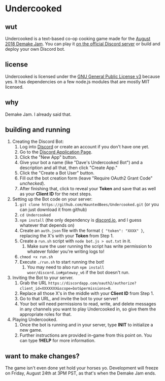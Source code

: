 # Undercooked
## wut
Undercooked is a text-based co-op cooking game made for the [August 2018 Demake Jam](https://itch.io/jam/demake-jam). You can play it [on the official Discord server](https://discord.gg/zXfrTJR) or build and deploy your own Discord bot.
## license
Undercooked is licensed under the [GNU General Public License v3](https://www.gnu.org/licenses/gpl-3.0.en.html) because yes. It has dependencies on a few node.js modules that are mostly MIT licensed.
## why
Demake Jam. I already said that.
## building and running
1. Creating the Discord Bot:
    1. Log into [Discord](https://discordapp.com/) or create an account if you don't have one yet.
    2. Go to the [Discord Application Page](https://discordapp.com/developers/applications/me).
    3. Click the "New App" button.
    4. Give your bot a name (like "Dave's Undercooked Bot") and a description and all that, then click "Create App."
    5. Click the "Create a Bot User" button.
    6. Fill out the bot creation form (leave "Require OAuth2 Grant Code" *unchecked*).
    7. After finishing that, click to reveal your **Token** and save that as well as your **Client ID** for the next steps.
2. Setting up the Bot code on your server:
    1. `git clone https://github.com/HauntedBees/Undercooked.git` (or you can just download it from github)
    2. `cd Undercooked`
    3. `npm install` (the only dependency is [discord.io](https://www.npmjs.com/package/discord.io), and I guess whatever that depends on)
    4. Create an `auth.json` file with the format `{ "token": "XXXX" }`, replacing the X's with your **Token** from Step 1.
    5. Create a `run.sh` script with `node bot.js > out.txt` in it.
        1. Make sure the user running the script has write permission to whatever folder you're writing logs to!
    6. `chmod +x run.sh`
    7. Execute `./run.sh` to start running the bot!
        1. You may need to also run `npm install woor/discord.io#gateway_v6` if the bot doesn't run.
3. Inviting the Bot to your server.
    1. Grab the URL `https://discordapp.com/oauth2/authorize?client_id=XXXXXXX&scope=bot&permissions=0`.
    2. Replace all those X's in the middle with your **Client ID** from Step 1.
    3. Go to that URL, and invite the bot to your server!
    4. Your bot will need permissions to read, write, and delete messages in any channels you want to play Undercooked in, so give them the appropriate roles for that.
4. Playing Undercooked.
    1. Once the bot is running and in your server, type **INIT** to initialize a new game.
    2. Further instructions are provided in-game from this point on. You can type **!HELP** for more information.
## want to make changes?
The game isn't even done yet hold your horses yo. Development will freeze on Friday, August 24th at 3PM PST, as that's when the Demake Jam ends. 